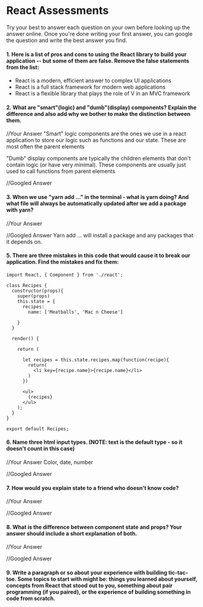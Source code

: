 # React Assessments

Try your best to answer each question on your own before looking up the answer online. Once you're done writing your first answer, you can google the question and write the best answer you find.

#### 1. Here is a list of pros and cons to using the React library to build your application -- but some of them are false. Remove the false statements from the list:

- React is a modern, efficient answer to complex UI applications
- React is a full stack framework for modern web applications
- React is a flexible library that plays the role of V in an MVC framework


 #### 2. What are "smart"(logic) and "dumb"(display) components? Explain the difference and also add why we bother to make the distinction between them.

//Your Answer
"Smart" logic components are the ones we use in a react application to store our logic such as functions and our state.  These are most often the parent elements

"Dumb" display components are typically the children elements that don't contain logic (or have very minimal).  These components are usually just used to call functions from parent elements

 //Googled Answer


#### 3. When we use "yarn add ..." in the terminal - what is yarn doing? And what file will always be automatically updated after we add a package with yarn?


 //Your Answer


 //Googled Answer
Yarn add ... will install a package and any packages that it depends on.

#### 5. There are three mistakes in this code that would cause it to break our application. Find the mistakes and fix them:

    import React, { Component } from './react';

    class Recipes {
      constructor(props){
        super(props)
        this.state = {
          recipes:
            name: ['Meatballs', 'Mac n Cheese']

        }
      }

      render() {

        return (

          let recipes = this.state.recipes.map(function(recipe){
            return(
              <li key={recipe.name}>{recipe.name}</li>
            )
          })

          <ul>
            {recipes}
          </ul>
        );
      }
    }

    export default Recipes;

#### 6. Name three html input types. (NOTE: text is the default type - so it doesn't count in this case)

 //Your Answer
Color, date, number

 //Googled Answer


 #### 7. How would you explain state to a friend who doesn't know code?

 //Your Answer


 //Googled Answer


 #### 8. What is the difference between component state and props? Your answer should include a short explanation of both.


 //Your Answer


 //Googled Answer


#### 9. Write a paragraph or so about your experience with building tic-tac-toe. Some topics to start with might be: things you learned about yourself, concepts from React that stood out to you, something about pair programming (if you paired), or the experience of building something in code from scratch.
